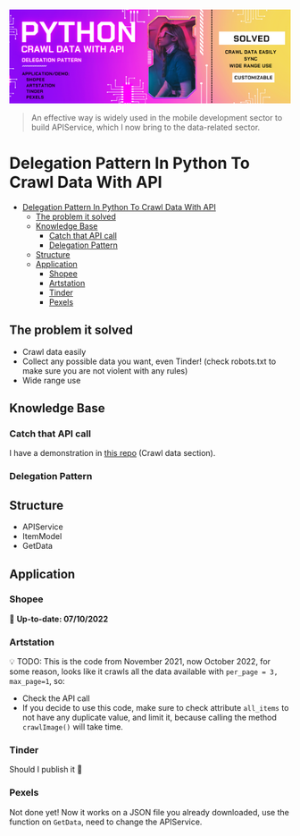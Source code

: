 <p align="center">
  <br />
    <a title="banner" href="#"><img width="600px" src="img/banner.png" alt="banner" /></a>
  <br/>
</p>

> An effective way is widely used in the mobile development sector to build APIService, which I now bring to the data-related sector.

# Delegation Pattern In Python To Crawl Data With API

- [Delegation Pattern In Python To Crawl Data With API](#delegation-pattern-in-python-to-crawl-data-with-api)
  - [The problem it solved](#the-problem-it-solved)
  - [Knowledge Base](#knowledge-base)
    - [Catch that API call](#catch-that-api-call)
    - [Delegation Pattern](#delegation-pattern)
  - [Structure](#structure)
  - [Application](#application)
    - [Shopee](#shopee)
    - [Artstation](#artstation)
    - [Tinder](#tinder)
    - [Pexels](#pexels)

## The problem it solved

- Crawl data easily
- Collect any possible data you want, even Tinder! (check robots.txt to make sure you are not violent with any rules)
- Wide range use

## Knowledge Base

### Catch that API call

I have a demonstration in [this repo](https://github.com/comphilano/ds_final/blob/main/Slide.pdf) (Crawl data section).

### Delegation Pattern

## Structure

- APIService
- ItemModel
- GetData

## Application

### Shopee

 :loudspeaker: **Up-to-date: 07/10/2022**

### Artstation

:bulb: TODO: This is the code from November 2021, now October 2022, for some reason, looks like it crawls all the data available with `per_page = 3, max_page=1`, so:

- Check the API call
- If you decide to use this code, make sure to check attribute `all_items` to not have any duplicate value, and limit it, because calling the method `crawlImage()` will take time.

### Tinder

Should I publish it 🤔

### Pexels

Not done yet! Now it works on a JSON file you already downloaded, use the function on `GetData`, need to change the APIService.
